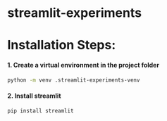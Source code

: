 # streamlit-experiments

# Installation Steps:

#### 1. Create a virtual environment in the project folder
```Bash
python -m venv .streamlit-experiments-venv
```
#### 2. Install streamlit
```Bash
pip install streamlit
```


